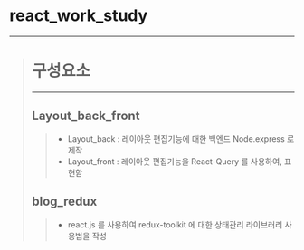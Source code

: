 # react_work_study


* * *
> # 구성요소
> * * *
> ## Layout_back_front
> > * Layout_back : 레이아웃 편집기능에 대한 백엔드 Node.express 로 제작
> > * Layout_front : 레이아웃 편집기능을 React-Query 를 사용하여, 표현함
> ## blog_redux
> > * react.js 를 사용하여 redux-toolkit 에 대한 상태관리 라이브러리 사용법을 작성

